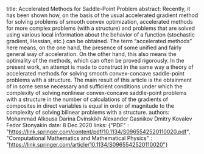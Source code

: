 title: Accelerated Methods for Saddle-Point Problem
abstract: Recently, it has been shown how, on the basis of the usual accelerated gradient method for solving problems of smooth convex optimization, accelerated methods for more complex problems (with a structure) and problems that are solved using various local information about the behavior of a function (stochastic gradient, Hessian, etc.) can be obtained. The term “accelerated methods” here means, on the one hand, the presence of some unified and fairly general way of acceleration. On the other hand, this also means the optimality of the methods, which can often be proved rigorously. In the present work, an attempt is made to construct in the same way a theory of accelerated methods for solving smooth convex-concave saddle-point problems with a structure. The main result of this article is the obtainment of in some sense necessary and sufficient conditions under which the complexity of solving nonlinear convex-concave saddle-point problems with a structure in the number of calculations of the gradients of composites in direct variables is equal in order of magnitude to the complexity of solving bilinear problems with a structure.
authors: Mohammad Alkousa
        Darina Dvinskikh
        Alexander Gasnikov
        Dmitry Kovalev
        Fedor Stonyakin
date: 8 Dec 2020
links: {"PDF" : "https://link.springer.com/content/pdf/10.1134/S0965542520110020.pdf", "Computational Mathematics and Mathematical Physics" : "https://link.springer.com/article/10.1134/S0965542520110020"}